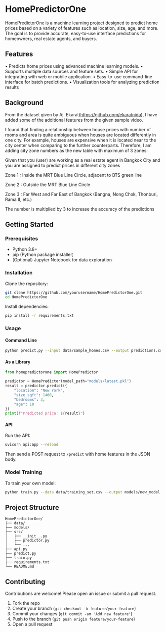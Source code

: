 # HomePredictorOne
HomePredictorOne is a machine learning project designed to predict home prices based on a variety of features such as location, size, age, and more. The goal is to provide accurate, easy-to-use interface predictions for homeowners, real estate agents, and buyers.

## Features
• Predicts home prices using advanced machine learning models.
• Supports multiple data sources and feature sets.
• Simple API for integrating with web or mobile application.
• Easy-to-use command-line interface for batch predictions.
• Visualization tools for analyzing prediction results

## Background
From the dataset given by Aj. Ekarat(https://github.com/ekaratnida), I have added some of the additional features from the given sample video.

I found that finding a relationship between house prices with number of rooms and area is quite ambiguous when houses are located differently in one city. For example, houses are expensive when it is located near to the city center when comparing to the further counterparts. Therefore, I am adding city zone numbers as the new table with maximum of 3 zones:

Given that you (user) are working as a real estate agent in Bangkok City and you are assigned to predict prices in different city zones

Zone 1 : Inside the MRT Blue Line Circle, adjacent to BTS green line 

Zone 2 : Outside the MRT Blue Line Circle

Zone 3 : Far West and Far East of Bangkok (Bangna, Nong Chok, Thonburi, Rama II, etc.)

The number is multiplied by 3 to increase the accuracy of the predictions

## Getting Started

### Prerequisites

- Python 3.8+
- pip (Python package installer)
- (Optional) Jupyter Notebook for data exploration

### Installation

Clone the repository:

```bash
git clone https://github.com/yourusername/HomePredictorOne.git
cd HomePredictorOne
```

Install dependencies:

```bash
pip install -r requirements.txt
```

### Usage

#### Command Line

```bash
python predict.py --input data/sample_homes.csv --output predictions.csv
```

#### As a Library

```python
from homepredictorone import HomePredictor

predictor = HomePredictor(model_path="models/latest.pkl")
result = predictor.predict({
    "location": "New York",
    "size_sqft": 1400,
    "bedrooms": 3,
    "age": 10
})
print(f"Predicted price: ${result}")
```

#### API

Run the API:

```bash
uvicorn api:app --reload
```

Then send a POST request to `/predict` with home features in the JSON body.

### Model Training

To train your own model:

```bash
python train.py --data data/training_set.csv --output models/new_model.pkl
```

## Project Structure

```
HomePredictorOne/
├── data/
├── models/
├── src/
│   ├── __init__.py
│   ├── predictor.py
│   └── ...
├── api.py
├── predict.py
├── train.py
├── requirements.txt
└── README.md
```

## Contributing

Contributions are welcome! Please open an issue or submit a pull request.

1. Fork the repo
2. Create your branch (`git checkout -b feature/your-feature`)
3. Commit your changes (`git commit -am 'Add new feature'`)
4. Push to the branch (`git push origin feature/your-feature`)
5. Open a pull request

